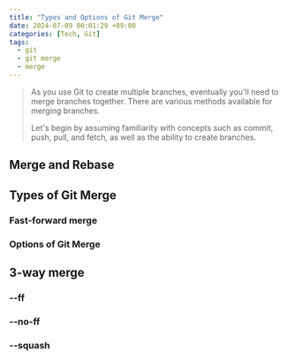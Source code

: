 ```yaml
---
title: "Types and Options of Git Merge"
date: 2024-07-09 00:01:29 +09:00
categories: [Tech, Git]
tags:
  - git
  - git merge
  - merge
---
```

<div markdown="1">

>As you use Git to create multiple branches, eventually you'll need to merge branches together. There are various methods available for merging branches.
>
>Let's begin by assuming familiarity with concepts such as commit, push, pull, and fetch, as well as the ability to create branches.

## Merge and Rebase

## Types of Git Merge

### Fast-forward merge

### Options of Git Merge

## 3-way merge
### --ff

### --no-ff

### --squash
</div>